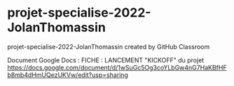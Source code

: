 # projet-specialise-2022-JolanThomassin
projet-specialise-2022-JolanThomassin created by GitHub Classroom

Document Google Docs : FICHE : LANCEMENT "KICKOFF" du projet
https://docs.google.com/document/d/1wSuGc5Og3coYLbGw4nG7HaKBfHFb8mb4dHmUQezUKVw/edit?usp=sharing
